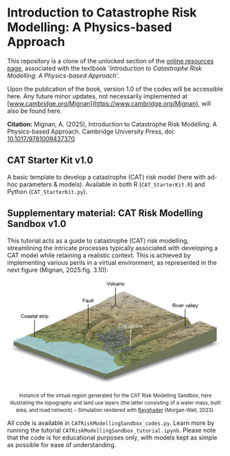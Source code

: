 # Introduction to Catastrophe Risk Modelling: A Physics-based Approach

This repository is a clone of the unlocked section of the [online resources page](https://www.cambridge.org/highereducation/books/introduction-to-catastrophe-risk-modelling/A3A5B5FB990921422BFEBB07734BF869/resources/instructor-resources/96CEE02A01B26976178E856371C5B11F), associated with the textbook '_Introduction to Catastrophe Risk Modelling: A Physics-based Approach_'.

Upon the publication of the book, version 1.0 of the codes will be accessible here. Any future minor updates, not necessarily implemented at [www.cambridge.org/Mignan](https://www.cambridge.org/Mignan), will also be found here.

**Citation:** Mignan, A. (2025), Introduction to Catastrophe Risk Modelling. A Physics-based Approach. Cambridge University Press, doi: [10.1017/9781009437370](https://www.cambridge.org/highereducation/books/introduction-to-catastrophe-risk-modelling/A3A5B5FB990921422BFEBB07734BF869#overview)


## CAT Starter Kit v1.0

A basic template to develop a catastrophe (CAT) risk model (here with ad-hoc parameters & models). Available in both R (`CAT_StarterKit.R`) and Python (`CAT_StarterKit.py`).


## Supplementary material: CAT Risk Modelling Sandbox v1.0

This tutorial acts as a guide to catastrophe (CAT) risk modelling, streamlining the intricate processes typically associated with developing a CAT model while retaining a realistic context. This is achieved by implementing various perils in a virtual environment, as represented in the next figure (Mignan, 2025:fig. 3.10):

<p align="center">
  <img src="figures/fig3_10_sandbox_env_COLOR.jpg" width="800">
</p>
<p align="center"><small>Instance of the virtual region generated for the CAT Risk Modelling Sandbox, here illustrating the topography and land use layers (the latter consisting of a water mass, built area, and road network) – Simulation rendered with <a target = '_blank' href = 'https://www.rayshader.com'>Rayshader</a> (Morgan-Wall, 2023).</small></p>

All code is available in `CATRiskModellingSandbox_codes.py`. Learn more by running the tutorial `CATRiskModellingSandbox_tutorial.ipynb`. Please note that the code is for educational purposes only, with models kept as simple as possible for ease of understanding.
